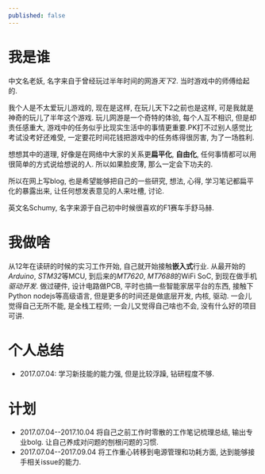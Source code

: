 ```yaml
---
published: false
---
```

# 我是谁

中文名老妖, 名字来自于曾经玩过半年时间的网游*天下2*. 当时游戏中的师傅给起的.

我个人是不太爱玩儿游戏的, 现在是这样, 在玩儿天下2之前也是这样, 可是我就是神奇的玩儿了半年这个游戏. 玩儿网游是一个奇特的体验, 每个人互不相识, 但是却责任感重大, 游戏中的任务似乎比现实生活中的事情更重要.PK打不过别人感觉比考试没考好还难受, 一定要花时间花钱把游戏中的任务练得很厉害, 为了一场胜利.

想想其中的道理, 好像是在网络中大家的关系更**扁平化**, **自由化**, 任何事情都可以用很简单的方式说给想说的人. 所以如果脸皮薄, 那么一定会下功夫的.

所以在网上写blog, 也是希望能够把自己的一些研究, 想法, 心得, 学习笔记都扁平化的暴露出来, 让任何想发表意见的人来吐槽, 讨论.

英文名Schumy, 名字来源于自己初中时候很喜欢的F1赛车手舒马赫.

# 我做啥

从12年在读研的时候的实习工作开始, 自己就开始接触**嵌入式**行业. 从最开始的*Arduino*, *STM32*等MCU, 到后来的*MT7620*, *MT7688*的WiFi SoC, 到现在做手机*驱动开发*. 做过硬件, 设计电路做PCB, 平时也搞一些智能家居平台的东西, 接触下Python nodejs等高级语言, 但是更多的时间还是做底层开发, 内核, 驱动. 一会儿觉得自己无所不能, 是全栈工程师; 一会儿又觉得自己啥也不会, 没有什么好的项目可讲.

# 个人总结

- 2017.07.04: 学习新技能的能力强, 但是比较浮躁, 钻研程度不够.

# 计划

- 2017.07.04--2017.10.04 将自己之前工作时零散的工作笔记梳理总结, 输出专业bolg. 让自己养成对问题的刨根问题的习惯.
- 2017.07.04--2017.09.04 将工作重心转移到电源管理和功耗方面, 达到能够接手相关issue的能力.


